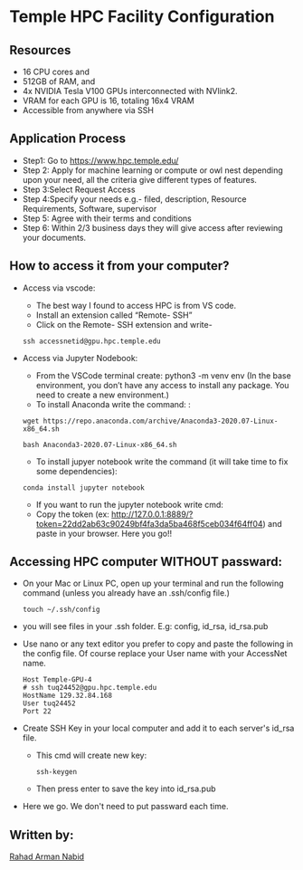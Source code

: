 # Temple HPC Facility Configuration

## Resources
- 16 CPU cores and 
- 512GB of RAM, and 
- 4x NVIDIA Tesla V100 GPUs interconnected with NVlink2.
- VRAM for each GPU is 16, totaling  16x4 VRAM
- Accessible from anywhere via SSH


## Application Process

- Step1: Go to https://www.hpc.temple.edu/ 
- Step 2: Apply for machine learning or compute or owl nest depending upon your need, all the criteria give different types of features.
- Step 3:Select Request Access
- Step 4:Specify your needs e.g.-  filed, description, Resource Requirements, Software, supervisor
- Step 5: Agree with their terms and conditions
- Step 6: Within 2/3 business days they will give access after reviewing your documents.



## How to access it from your computer?

- Access via vscode:
    - The best way I found to access HPC is from VS code.
    - Install an extension called “Remote- SSH”
    - Click on the Remote- SSH extension and write- 
    ```
    ssh accessnetid@gpu.hpc.temple.edu
    ```
- Access via Jupyter Nodebook:
    - From the VSCode terminal create: python3 -m venv env (In the base environment, you don’t have any access to install any package. You need to create a new environment.)
    - To install Anaconda write the command: : 
    ```
    wget https://repo.anaconda.com/archive/Anaconda3-2020.07-Linux-x86_64.sh
    ```

    ```
    bash Anaconda3-2020.07-Linux-x86_64.sh
    ```
    - To install jupyer notebook write the command  (it will take time to fix some dependencies): 
    ```
    conda install jupyter notebook
    ```
    - If you want to run the jupyter notebook write cmd: 
    - Copy the token (ex: http://127.0.0.1:8889/?token=22dd2ab63c90249bf4fa3da5ba468f5ceb034f64ff04)  and paste in your browser. Here you go!!

## Accessing HPC computer WITHOUT passward: 
- On your Mac or Linux PC, open up your terminal and run the following command (unless you already have an .ssh/config file.)
    ```
    touch ~/.ssh/config
    ```
- you will see files in your .ssh folder. E.g: config, id_rsa, id_rsa.pub

- Use nano or any text editor you prefer to copy and paste the following in the config file. Of course replace your User name with your AccessNet name.
    ```
    Host Temple-GPU-4
    # ssh tuq24452@gpu.hpc.temple.edu
    HostName 129.32.84.168
    User tuq24452
    Port 22
    ```
- Create SSH Key in your local computer and add it to each server's id_rsa file.
    - This cmd will create new key:
        ```
        ssh-keygen
        ```
    - Then press enter to save the key into id_rsa.pub 
- Here we go. We don't need to put passward each time. 


## Written by:

[Rahad Arman Nabid](https://rahadarmannabid.github.io/rahadarmannabid/index.html)

